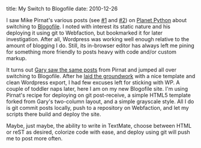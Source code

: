 title: My Switch to Blogofile
date: 2010-12-26



I saw Mike Pirnat's various posts (see <a href="http://mike.pirnat.com/2010/12/18/why-i-switched-to-blogofile/">#1</a> and <a href="http://mike.pirnat.com/2010/12/21/how-i-deploy-my-blogofile-blog-on-webfaction/">#2</a>) on <a href="http://planet.python.org/">Planet Python</a> about switching to <a href="http://www.blogofile.com/">Blogofile</a>. I noted with interest its static nature and his deploying it using git to Webfaction, but bookmarked it for later investigation. After all, Wordpress was working well enough relative to the amount of blogging I do. Still, its in-browser editor has always left me pining for something more friendly to posts heavy with code and/or custom markup.



It turns out <a href="http://www.cs.unc.edu/~gb/blog/2010/12/22/site-update/">Gary saw the same posts</a> from Pirnat and jumped all over switching to Blogofile. After he <a href="http://github.com/gbishop/blog">laid the groundwork</a> with a nice template and clean Wordpress export, I had few excuses left for sticking with WP. A couple of toddler naps later, here I am on my new Blogofile site. I'm using Pirnat's recipe for deploying on git post-receive, a simple HTML5 template forked from Gary's two-column layout, and a simple grayscale style. All I do is git commit posts locally, push to a repository on Webfaction, and let my scripts there build and deploy the site.

Maybe, just maybe, the ability to write in TextMate, choose between HTML or reST as desired, colorize code with ease, and deploy using git will push me to post more often.